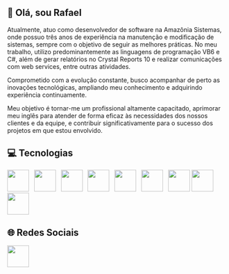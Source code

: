 ## 👋 Olá, sou Rafael 

Atualmente, atuo como desenvolvedor de software na Amazônia Sistemas, onde possuo três anos de experiência na manutenção e modificação de sistemas, sempre com o objetivo de seguir as melhores práticas. No meu trabalho, utilizo predominantemente as linguagens de programação VB6 e C#, além de gerar relatórios no Crystal Reports 10 e realizar comunicações com web services, entre outras atividades.

Comprometido com a evolução constante, busco acompanhar de perto as inovações tecnológicas, ampliando meu conhecimento e adquirindo experiência continuamente.

Meu objetivo é tornar-me um profissional altamente capacitado, aprimorar meu inglês para atender de forma eficaz às necessidades dos nossos clientes e da equipe, e contribuir significativamente para o sucesso dos projetos em que estou envolvido.

## 💻 Tecnologias
<div style="inline">
 <img width='50' height='50' src="https://cdn.jsdelivr.net/gh/devicons/devicon@latest/icons/csharp/csharp-original.svg" />&nbsp;&nbsp;
 <img width='50' heigth='50' src="https://cdn.jsdelivr.net/gh/devicons/devicon@latest/icons/visualbasic/visualbasic-original.svg" />&nbsp;&nbsp;
 <img width='50' height='50' src="https://cdn.jsdelivr.net/gh/devicons/devicon@latest/icons/microsoftsqlserver/microsoftsqlserver-original-wordmark.svg" />&nbsp;&nbsp;
 <img width='50' height='50' src="https://cdn.jsdelivr.net/gh/devicons/devicon@latest/icons/postgresql/postgresql-original.svg" />&nbsp;&nbsp;  
 <img width='50' height='50' src="https://cdn.jsdelivr.net/gh/devicons/devicon@latest/icons/dot-net/dot-net-original-wordmark.svg" />&nbsp;&nbsp;
 <img width='50' height='50' src="https://cdn.jsdelivr.net/gh/devicons/devicon@latest/icons/html5/html5-original-wordmark.svg"/>&nbsp;&nbsp;
 <img width='50' height='50'src="https://cdn.jsdelivr.net/gh/devicons/devicon@latest/icons/css3/css3-original-wordmark.svg" />
 <img width='50' height='50' src="https://cdn.jsdelivr.net/gh/devicons/devicon@latest/icons/javascript/javascript-original.svg" />
 <img width='50' height='50'src="https://cdn.jsdelivr.net/gh/devicons/devicon@latest/icons/nodejs/nodejs-original-wordmark.svg" />
</div>

## 🌐 Redes Sociais
<div style="inline">
  <a href="https://www.linkedin.com/in/rafael-de-souza-1035a08a">
    <img width='50' height='50' src="https://cdn.jsdelivr.net/gh/devicons/devicon@latest/icons/linkedin/linkedin-original.svg" />
  </a>
</div>
          
